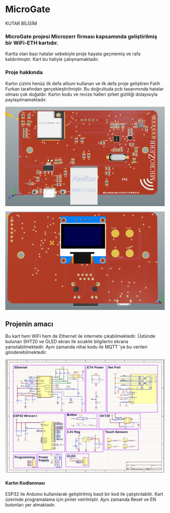 # MicroGate 
KUTAR BİLİSİM

### MicroGate projesi Microzerr firması kapsamında geliştirilmiş bir WiFi-ETH kartıdır.
Kartta olan bazı hatalar sebebiyle proje hayata geçmemiş ve rafa kaldırılmıştır.
Kart bu haliyle çalışmamaktadır. 

### Proje hakkında
Kartın çizimi henüz ilk defa altium kullanan ve ilk defa proje geliştiren Fatih Furkan tarafından gerçekleştirilmiştir.
Bu doğrultuda pcb tasarımında hatalar olması çok doğaldır.
Kartın kodu ve revize halleri şirket gizliliği dolayısıyla paylaşılmamaktadır.


[![](https://github.com/fatihfurkanersoy/MicroGate_ETH-ESP32/blob/main/Photo/PCB-ON.PNG)](https://github.com/fatihfurkanersoy/MicroGate_ETH-ESP32/tree/main/MicroGate-Altium "PCB")


[![](https://github.com/fatihfurkanersoy/MicroGate_ETH-ESP32/blob/main/Photo/PCB-ARKA.PNG)](https://github.com/fatihfurkanersoy/MicroGate_ETH-ESP32/tree/main/MicroGate-Altium "PCB")


## Projenin amacı
Bu kart hem WiFi hem de Ethernet ile internete çıkabilmektedir. Üstünde bulunan SHT20 ve OLED ekran ile sıcaklık bilgilerini ekrana yansıtabilmektedir.
Aynı zamanda nihai kodu ile MQTT 'ye bu verileri gönderebilmektedir.


[![](https://github.com/fatihfurkanersoy/MicroGate_ETH-ESP32/blob/main/Photo/SCHEMATIC.PNG)](https://github.com/fatihfurkanersoy/MicroGate_ETH-ESP32/tree/main/MicroGate-Altium "PCB")


#### Kartın Kodlanması
ESP32 ile Arduino kullanılarak geliştirilmiş basit bir kod ile çalıştırılabilir.
Kart üzerinde programalama için pinler veirlmiştir.
Aynı zamanda Reset ve EN butonları yer almaktadır.



